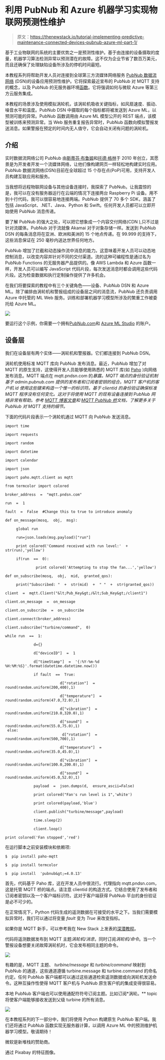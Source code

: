 # 利用 PubNub 和 Azure 机器学习实现物联网预测性维护

> 原文：<https://thenewstack.io/tutorial-implementing-predictive-maintenance-connected-devices-pubnub-azure-ml-part-1/>

基于工业物联网的系统的主要优势之一是预测性维护。基于由连接的设备摄取的度量，机器学习算法检测异常以预测潜在的故障。这不仅为企业节省了数百万美元，而且还确保了处理缺陷设备所涉及的停机时间最短。

本教程系列将帮助开发人员对连接到全球第三方流媒体网络服务 [PubNub 数据流网络](https://www.pubnub.com/products/global-data-stream-network/) (DSN)的设备应用预测性维护。它将探索最近宣布的 PubNub 对 MQTT 支持的概念，以及 PubNub 的无服务器环境[函数](https://www.pubnub.com/products/functions/)。它将强调如何与微软 Azure 等第三方云服务集成。

本教程的场景涉及使用模拟涡轮机，该涡轮机吸收关键指标，如风扇速度、振动、噪音水平和温度。PubNub DSN 中摄取的每个指标都将被发送到 Azure ML，以预测可能的异常。PubNub 函数调用由 Azure ML 模型公开的 REST 端点，该模型被训练来预测异常。当 Web 服务重复报告异常时，PubNub 函数向模拟警报发送消息。如果警报在预定的时间内无人值守，它会自动关闭有问题的涡轮机。

## 介绍

实时数据流网络公司 PubNub 由[斯蒂芬·布鲁姆](https://www.linkedin.com/in/stephenlb/)和[托德·格林](https://www.linkedin.com/in/toddngreene/)于 2010 年创立，其愿景是为开发者开发一个流媒体网络，让他们像构建网页一样轻松地构建实时应用。PubNub 数据流网络(DSN)目前在全球超过 15 个存在点(PoP)可用，支持开发人员构建互联应用和服务。

当我想将远程物联网设备与其他设备连接时，我探索了 PubNub。让我震惊的是，我可以在没有服务器运行在云端的情况下连接两台 Raspberry Pi 设备。用不到十行代码，我可以很容易地连接两端。PubNub 提供了 70 多个 SDK，涵盖了包括 JavaScript、.NET、Java、Python 和 Swift。任何开发人员都可以立即开始使用 PubNub 消息传递。

要了解 PubNub 的强大之处，可以把它想象成一个内容交付网络(CDN ),只不过是针对流媒体。PubNub 对于流就像 Akamai 对于对象存储一样。发送到 PubNub DSN 的每条消息将在亚洲、欧洲和美洲的 15 个地点传递。在 99.999 的支持下，这些消息保证在 250 毫秒内送达世界任何地方。

PubNub 增加了拦截和动态操作流中消息的能力。这意味着开发人员可以动态地控制消息，以改变内容并针对不同的交付渠道。流的这种可编程性是通过名为 PubNub Functions 的无服务器产品提供的。像 AWS Lambda 和 Azure 函数一样，开发人员可以编写 JavaScript 代码片段，每次发送消息时都会调用这些代码片段。这为检查数据和执行定制操作提供了许多机会。

在我们将要探索的教程中有三个关键角色——设备、PubNub DSN 和 Azure ML。除了编排由涡轮机和警报组成的设备层之间的消息流，PubNub 还负责调用 Azure 中托管的 ML Web 服务。训练和部署机器学习模型所涉及的繁重工作被委托给 Azure ML。

![](img/549e3936e2de48245541e698b5a76ce7.png)

要运行这个示例，你需要一个拥有[PubNub.com](https://www.pubnub.com/)和 [Azure ML Studio](https://studio.azureml.net/) 的账户。

## 设备层

我们在设备层有两个实体——涡轮机和警报器。它们都连接到 PubNub DSN。

涡轮机使用标准 MQTT 库向 PubNub 发布消息。最近，PubNub 增加了对 MQTT 的原生支持，这使得开发人员能够使用熟悉的 MQTT 库(如 [Paho](https://www.eclipse.org/paho/) )向网络发布消息。MQTT 端点在 mqtt.pndsn.com 的*暴露。MQTT 端点的身份验证机制基于 admin.pubnub.com 提供的发布者和订阅者密钥的组合。MQTT 客户机的客户机 id 使用这些键来构造一个惟一的标识符。基于 clientid 的身份验证确保标准 MQTT 程序没有任何变化。这对于将使用 MQTT 的现有设备连接到 PubNub 网络非常有帮助。参考 [MQTT 博客文章](http://www.pubnub.com/blog/brings-power-of-data-stream-network-to-mqtt-devices/)和 [MQTT PubNub 桥](https://www.pubnub.com/docs/mqtt-pubnub-bridge/getting-started)文档，了解更多关于 PubNub 对 MQTT 支持的细节。*

下面的代码片段表示一个涡轮机通过 MQTT 向 PubNub 发送消息。

```
import time

import requests

import random

import datetime

import calendar

import json

import paho.mqtt.client as mqtt

from termcolor import colored

broker_address  =  "mqtt.pndsn.com"

run  =  1

fault  =  False  #Change this to true to introduce anomaly

def on_message(mosq,  obj,  msg):

     global run   

     run=json.loads(msg.payload)["run"]

     print colored('Command received with run level:'  +  str(run),'yellow')

     if(run  ==  0):

              print colored('Attempting to stop the fan...','yellow')

def on_subscribe(mosq,  obj,  mid,  granted_qos):

     print("Subscribed: "  +  str(mid)  +  " "  +  str(granted_qos))

client  =  mqtt.Client("&lt;Pub_Key&gt;/&lt;Sub_Key&gt;/client1")

client.on_message  =  on_message

```

```
client.on_subscribe  =  on_subscribe

client.connect(broker_address)

client.subscribe("turbine/command",  0)

while run  ==  1:

             d={}

             d["deviceID"]  =  1

             d["timeStamp"]  =  '{:%Y-%m-%d %H:%M:%S}'.format(datetime.datetime.now())

             if fault  ==  True:                     

                         d["rotation"]  =  round(random.uniform(200,400),1)

                         d["temperature"]  =  round(random.uniform(47.0,72.0),1)

                         d["vibration"]  =  round(random.uniform(210.0,320.0),1)

                         d["sound"]  =  round(random.uniform(55.0,75.0),1)
 else:
                          d["rotation"]  =  round(random.uniform(500,700),1)

                         d["temperature"]  =  round(random.uniform(35.0,45.0),1)

                         d["vibration"]  =  round(random.uniform(100.0,200.0),1)

                         d["sound"]  =  round(random.uniform(45.0,52.0),1)

             payload  =  json.dumps(d,  ensure_ascii=False)

             print colored("Fan's run level is 1",'white')

             print colored(payload,'blue')

             client.publish("turbine/message",payload)

             time.sleep(2)

             client.loop()

print colored('Fan stopped','red')

```

在运行脚本之前安装模块和依赖项:

```
$  pip install paho-mqtt

$  pip install termcolor

$  pip install  'pubnub&gt;=4.0.13'

```

首先，代码基于 Paho 库，这在开发人员中很流行。代理指向 mqtt.pndsn.com，这是托管 MQTT 桥的端点。请注意 clientid 的构造方式。它结合使用了发布者和订阅者密钥以及一个客户端标识符。这对于客户端获得 PubNub 平台的身份验证是必不可少的。

在正常情况下，Python 代码生成的遥测数据在可接受的水平之下。当我们需要模拟异常时，我们可以通过将变量 *fault* 变为 *True* 来改变指标。

如果你是 MQTT 新手，可以参考我在 New Stack 上发表的[深潜教程](https://thenewstack.io/mqtt-protocol-iot/)。

代码将遥测数据发布到 MQTT 主题*涡轮机/消息*，同时订阅*涡轮机/命令*。当一个警报设备想要关闭故障涡轮机时，它会发布相同主题的命令。

![](img/26de27840d986b81a9a8c29de795fa1a.png)

有趣的是，MQTT 主题、 *turbine/message* 和 *turbine/command* 映射到 PubNub 的通道，这些通道遵循 turbine.message 和 turbine.command 的命名约定。任何 PubNub 客户端都可以通过这些通道检索遥测数据或向涡轮机发送命令。这种互操作性使得 MQTT 客户机与 PubNub 原生客户机的集成变得很容易。

本地 PubNub 客户端也可以使用通配符符号订阅主题。比如订阅*涡轮。** topic 将使客户端能够接收发送到父级 turbine 的所有消息。

![](img/43746ed8c9b2fcafdf82b6529ed3b09c.png)

在本教程系列的下一部分中，我们将使用 Python 构建原生 PubNub 客户端。我们还将通过 PubNub 函数实现无服务器计算，以调用 Azure ML 中的预测维护机器学习模型。敬请期待！

微软是新堆栈的赞助商。

通过 Pixabay 的特征图像。

<svg xmlns:xlink="http://www.w3.org/1999/xlink" viewBox="0 0 68 31" version="1.1"><title>Group</title> <desc>Created with Sketch.</desc></svg>